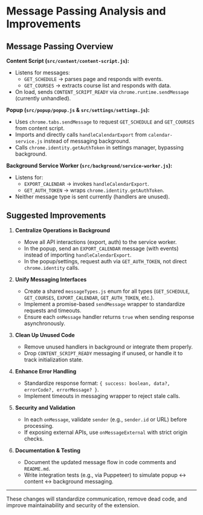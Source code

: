 # Message Passing Analysis and Improvements

## Message Passing Overview

**Content Script (`src/content/content-script.js`):**

- Listens for messages:
  - `GET_SCHEDULE` → parses page and responds with events.
  - `GET_COURSES` → extracts course list and responds with data.
- On load, sends `CONTENT_SCRIPT_READY` via `chrome.runtime.sendMessage` (currently unhandled).

**Popup (`src/popup/popup.js` & `src/settings/settings.js`):**

- Uses `chrome.tabs.sendMessage` to request `GET_SCHEDULE` and `GET_COURSES` from content script.
- Imports and directly calls `handleCalendarExport` from `calendar-service.js` instead of messaging background.
- Calls `chrome.identity.getAuthToken` in settings manager, bypassing background.

**Background Service Worker (`src/background/service-worker.js`):**

- Listens for:
  - `EXPORT_CALENDAR` → invokes `handleCalendarExport`.
  - `GET_AUTH_TOKEN` → wraps `chrome.identity.getAuthToken`.
- Neither message type is sent currently (handlers are unused).

## Suggested Improvements

1. **Centralize Operations in Background**

   - Move all API interactions (export, auth) to the service worker.
   - In the popup, send an `EXPORT_CALENDAR` message (with events) instead of importing `handleCalendarExport`.
   - In the popup/settings, request auth via `GET_AUTH_TOKEN`, not direct `chrome.identity` calls.

2. **Unify Messaging Interfaces**

   - Create a shared `messageTypes.js` enum for all types (`GET_SCHEDULE`, `GET_COURSES`, `EXPORT_CALENDAR`, `GET_AUTH_TOKEN`, etc.).
   - Implement a promise-based `sendMessage` wrapper to standardize requests and timeouts.
   - Ensure each `onMessage` handler returns `true` when sending response asynchronously.

3. **Clean Up Unused Code**

   - Remove unused handlers in background or integrate them properly.
   - Drop `CONTENT_SCRIPT_READY` messaging if unused, or handle it to track initialization state.

4. **Enhance Error Handling**

   - Standardize response format: `{ success: boolean, data?, errorCode?, errorMessage? }`.
   - Implement timeouts in messaging wrapper to reject stale calls.

5. **Security and Validation**

   - In each `onMessage`, validate `sender` (e.g., `sender.id` or URL) before processing.
   - If exposing external APIs, use `onMessageExternal` with strict origin checks.

6. **Documentation & Testing**
   - Document the updated message flow in code comments and `README.md`.
   - Write integration tests (e.g., via Puppeteer) to simulate popup ↔ content ↔ background messaging.

---

These changes will standardize communication, remove dead code, and improve maintainability and security of the extension.
